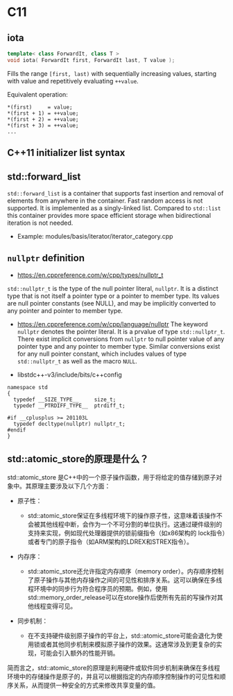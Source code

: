 # C11

## iota
```c++
template< class ForwardIt, class T >
void iota( ForwardIt first, ForwardIt last, T value );
```
Fills the range `[first, last)` with sequentially increasing values, starting with value and repetitively evaluating `++value`.

Equivalent operation:
```
*(first)     = value;
*(first + 1) = ++value;
*(first + 2) = ++value;
*(first + 3) = ++value;
...
```


##  C++11 initializer list syntax


## std::forward_list

`std::forward_list` is a container that supports fast insertion and removal of elements from anywhere in the container. Fast random access is not supported. It is implemented as a singly-linked list. Compared to `std::list` this container provides more space efficient storage when bidirectional iteration is not needed.

- Example: modules/basis/iterator/iterator_category.cpp


## `nullptr` definition
- https://en.cppreference.com/w/cpp/types/nullptr_t

`std::nullptr_t` is the type of the null pointer literal, `nullptr`.
It is a distinct type that is not itself a pointer type or a pointer to member type.
Its values are null pointer constants (see NULL), and may be implicitly converted to any pointer and pointer to member type.

- https://en.cppreference.com/w/cpp/language/nullptr
The keyword `nullptr` denotes the pointer literal. It is a prvalue of type `std::nullptr_t`.
There exist implicit conversions from `nullptr` to null pointer value of any pointer type and any pointer to member type.
Similar conversions exist for any null pointer constant, which includes values of type `std::nullptr_t` as well as the macro `NULL`.


- libstdc++-v3/include/bits/c++config

```
namespace std
{
  typedef __SIZE_TYPE__     size_t;
  typedef __PTRDIFF_TYPE__  ptrdiff_t;

#if __cplusplus >= 201103L
  typedef decltype(nullptr) nullptr_t;
#endif
}

```

## std::atomic_store的原理是什么？
std::atomic_store 是C++中的一个原子操作函数，用于将给定的值存储到原子对象中。其原理主要涉及以下几个方面：

- 原子性：
  - std::atomic_store保证在多线程环境下的操作原子性，这意味着该操作不会被其他线程中断，会作为一个不可分割的单位执行。这通过硬件级别的支持来实现，例如现代处理器提供的锁前缀指令（如x86架构的 lock指令）或者专门的原子指令（如ARM架构的LDREX和STREX指令）。

- 内存序：
  - std::atomic_store还允许指定内存顺序（memory order）。内存顺序控制了原子操作与其他内存操作之间的可见性和排序关系。这可以确保在多线程环境中的同步行为符合程序员的预期。例如，使用std::memory_order_release可以在store操作后使所有先前的写操作对其他线程变得可见。

- 同步机制：
  - 在不支持硬件级别原子操作的平台上，std::atomic_store可能会退化为使用锁或者其他同步机制来模拟原子操作的效果。这通常涉及到更复杂的实现，可能会引入额外的性能开销。

简而言之，std::atomic_store的原理是利用硬件或软件同步机制来确保在多线程环境中的存储操作是原子的，并且可以根据指定的内存顺序控制操作的可见性和顺序关系，从而提供一种安全的方式来修改共享变量的值。

